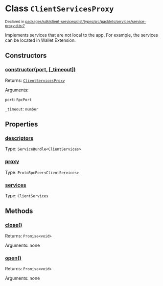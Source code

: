 # Class `ClientServicesProxy`
<sub>Declared in [packages/sdk/client-services/dist/types/src/packlets/services/service-proxy.d.ts:7]()</sub>


Implements services that are not local to the app.
For example, the services can be located in Wallet Extension.

## Constructors
### [constructor(port, \[_timeout\])]()


Returns: <code>[ClientServicesProxy](/api/@dxos/react-client/classes/ClientServicesProxy)</code>

Arguments: 

`port`: <code>RpcPort</code>

`_timeout`: <code>number</code>

## Properties
### [descriptors]()
Type: <code>ServiceBundle&lt;ClientServices&gt;</code>
### [proxy]()
Type: <code>ProtoRpcPeer&lt;ClientServices&gt;</code>
### [services]()
Type: <code>ClientServices</code>

## Methods
### [close()]()


Returns: <code>Promise&lt;void&gt;</code>

Arguments: none
### [open()]()


Returns: <code>Promise&lt;void&gt;</code>

Arguments: none